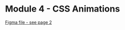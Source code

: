 <h1> Module 4 - CSS Animations </h1>

[Figma file - see page 2](https://www.figma.com/file/Emv7gvpxo9oCMtieJ9WcUt/CSS-Animation?node-id=30%3A13)
